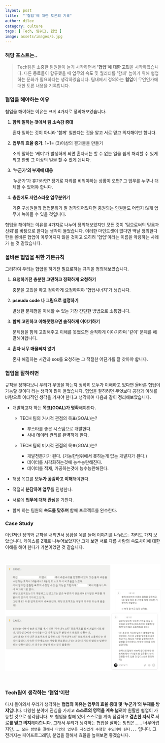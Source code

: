 ```yaml
---
layout: post
title:  "'협업'에 대한 토론의 기록"
author: dilee
category: culture
tags: [ Tech, 팀워크, 협업 ]
image: assets/images/5.jpg
---
```


### 해당 포스트는..
> Tech팀은 소중한 팀원들이 늘기 시작하면서 **'협업'에 대한 고민**을 시작하였습니다. 다른 동료들이 합류했을 때 업무의 속도 및 퀄리티를 '함께' 높이기 위해 협업하는 문화가 필요하다는 생각하였습니다. 팀내에서 정의하는 **협업**이 무언인가에 대한 토론 내용을 기록합니다.


### 협업을 해야하는 이유

협업을 해야하는 이유는 크게 4가지로 정의해보았습니다.

1. **함께 일하는 것에서 팀 소속감 증대**

    혼자 일하는 것이 아니라 '함께' 일한다는 것을 알고 서로 믿고 의지해야만 합니다.

2. **업무의 효율 증가**. 1+1= (3)이상의 결과물을 만들기

    소위 말하는 '케미'가 발생하게 되면 혼자서는 할 수 없는 일을 쉽게 처리할 수 있게 되고 한명 그 이상의 일을 할 수 있게 됩니다.

3. **‘누군가’의 부재에 대응**

    '누군가'가 휴가라면? 장기로 자리를 비워야하는 상황이 오면? 그 업무를 누구나 대체할 수 있어야 합니다.

4. **충원에도 자연스러운 업무분위기**

    기존 구성원들의 협업문화가 잘 정착되어있다면 충원되는 인원들도 어렵지 않게 업무에 녹아들 수 있을 것입니다.


협업을 해야하는 이유를 4가지로 나누어 정의해보았지만 모든 것이 '팀으로써의 믿음과 신뢰'를 바탕으로 한다는 생각이 들었습니다. 이러한 마인드셋이 없다면 백날 정의한다 한들 올바른 협업이 이루어지지 않을 것이고 오히려 '협업'이라는 이름을 악용하는 사례가 늘 것 같았습니다.

### 올바른 협업을 위한 기본규칙

그리하여 우리는 협업을 하기전 필요로하는 규칙을 정의해보았습니다.

1. **요청하기전 충분한 고민하고 정확하게 요청하기**

    충분을 고민을 하고 정확하게 요청하여야 '협업시너지'가 생깁니다.

2. **pseudo code 나 그림으로 설명하기**

    발생한 문제점을 이해할 수 있는 가장 간단한 방법으로 소통합니다.

3. **함께 고민하고 이해못했으면 솔직하게 이야기하기**

    문제점을 함께 고민해주고 이해를 못했으면 솔직하게 이야기하며 '같이' 문제를 해결해야합니다.

4. **혼자 너무 매몰되지 않기**

    혼자 해결하는 시간과 sos를 요청하는 그 적절한 어딘가를 잘 찾아야 합니다.


### 협업을 잘하려면

규칙을 정하다보니 우리가 무엇을 하는지 정확히 모두가 이해하고 있다면 올바른 협업이 가능할 것이다 라는 생각이 많이 들었습니다. 협업을 잘하려면 무엇보다 공감과 이해를 바탕으로 이타적인 생각을 가져야 한다고 생각하여 다음과 같이 정리해보았습니다.


- 개발하고자 하는 **목표(GOAL)가 명확**해야한다.

    - TECH 팀의 거시적 관점의 목표(GOAL)는?
        - 부스타를 좋은 시스템으로 개발한다.
        - 사내 데이터 관리를 완벽하게 한다.

    - TECH 팀의 미시적 관점의 목표(GOAL)는?
        - 개발전문가가 된다. (가능한범위에서 못하는게 없는 개발자가 된다.)
        - 데이터를 시각화하는것에 능수능란해진다.
        - 데이터를 적재, 가공하는것에 능수능란해진다.

- 해당 목표를 **모두가 공감하고 이해**해야한다.
- 적절히 **분담하여 업무**를 진행한다.
- 서로에 **업무에 대해 관심**을 가진다.
- 함께 하는 팀원의 **속도를 맞추며** 함께 프로젝트를 완수한다.


### Case Study
이런저런 정의와 규칙을 내리면서 상황을 예를 들어 이야기를 나눠보는 자리도 가져 보았습니다. 케이스를 2개로 나누어보았지만 크게 보면 서로 다름 사람의 속도차이에 대한 이해를 해야 한다가 기본이었던 것 같습니다.

&nbsp;&nbsp;
<p style="text-align: center;">
  <img src="/assets/images/2024-07/case_study.PNG" alt="협업에 대한 case study">
</p>
&nbsp;&nbsp;




### Tech팀이 생각하는 '협업'이란
다시 돌아와서 우리가 생각하는 **협업의 이유는 업무의 효율 증대 및 ‘누군가’의 부재를 방지**입니다.
다양한 분야에 관심을 가지고 **스스로의 영역을 계속 넓혀**야 원활한 협업이 가능할 것으로 생각됩니다.
또 협업을 함에 있어 스스로를 계속 점검하고 **겸손한 자세로 서로를 믿고 의지**해야합니다.
그래서 우리가 생각하는 협업을 잘하는 방법은……
너무어렵지만…… `모든 방면을 잘해서 타인의 업무를 자신있게 수행할 수있어야 된다...` 입니다.
그 전까지는 페어프로그래밍, 분업을 잘해서 효율을 높여보면 좋겠습니다.




&nbsp;&nbsp;&nbsp;
